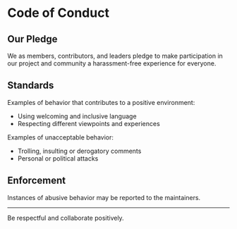 
# Code of Conduct

## Our Pledge

We as members, contributors, and leaders pledge to make participation in our project and community a harassment-free experience for everyone.

## Standards

Examples of behavior that contributes to a positive environment:
- Using welcoming and inclusive language
- Respecting different viewpoints and experiences

Examples of unacceptable behavior:
- Trolling, insulting or derogatory comments
- Personal or political attacks

## Enforcement

Instances of abusive behavior may be reported to the maintainers.

---

Be respectful and collaborate positively.
